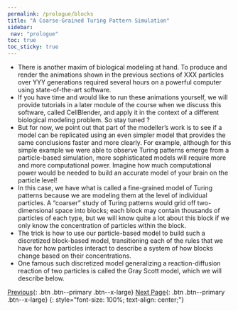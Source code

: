```yaml
---
permalink: /prologue/blocks
title: "A Coarse-Grained Turing Pattern Simulation"
sidebar:
 nav: "prologue"
toc: true
toc_sticky: true
---
```


* There is another maxim of biological modeling at hand.  To produce and render the animations shown in the previous sections of XXX particles over YYY generations required several hours on a powerful computer using state-of-the-art software.
* If you have time and would like to run these animations yourself, we will provide tutorials in a later module of the course when we discuss this software, called CellBlender, and apply it in the context of a different biological modeling problem. So stay tuned ?
* But for now, we point out that part of the modeller’s work is to see if a model can be replicated using an even simpler model that provides the same conclusions faster and more clearly.  For example, although for this simple example we were able to observe Turing patterns emerge from a particle-based simulation, more sophisticated models will require more and more computational power. Imagine how much computational power would be needed to build an accurate model of your brain on the particle level!
* In this case, we have what is called a fine-grained model of Turing patterns because we are modeling them at the level of individual particles. A “coarser” study of Turing patterns would grid off two-dimensional space into blocks; each block may contain thousands of particles of each type, but we will know quite a lot about this block if we only know the concentration of particles within the block.
* The trick is how to use our particle-based model to build such a discretized block-based model, transitioning each of the rules that we have for how particles interact to describe a system of how blocks change based on their concentrations.
* One famous such discretized model generalizing a reaction-diffusion reaction of two particles is called the Gray Scott model, which we will describe below.

[Previous](animals){: .btn .btn--primary .btn--x-large} [Next Page](#){: .btn .btn--primary .btn--x-large}
{: style="font-size: 100%; text-align: center;"}
